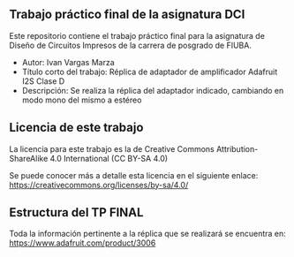 ## Trabajo práctico final de la asignatura DCI ##

Este repositorio contiene el trabajo práctico final para la asignatura de Diseño de Circuitos Impresos de la carrera de posgrado de FIUBA.

* Autor: Ivan Vargas Marza 
* Título corto del trabajo:  Réplica de adaptador de amplificador Adafruit I2S Clase D
* Descripción: Se realiza la réplica del adaptador indicado, cambiando en modo mono del mismo a estéreo 

## Licencia de este trabajo ##

La licencia para este trabajo es la de Creative Commons Attribution-ShareAlike 4.0 International (CC BY-SA 4.0)

Se puede conocer más a detalle esta licencia en el siguiente enlace: https://creativecommons.org/licenses/by-sa/4.0/

## Estructura del TP FINAL ##

Toda la información pertinente a la réplica que se realizará se encuentra en: https://www.adafruit.com/product/3006 